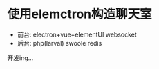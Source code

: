 # 使用elemctron构造聊天室
* 前台: electron+vue+elementUI	websocket
* 后台: php(larval) swoole redis



 开发ing...
